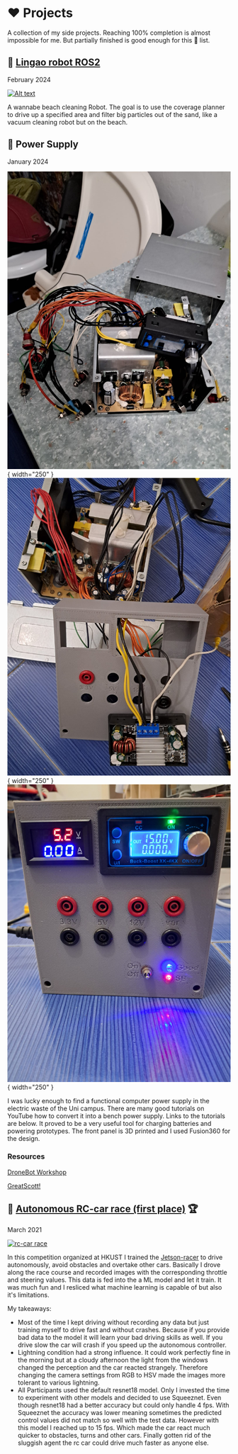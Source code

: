 # :heart: Projects

A collection of my side projects. Reaching 100% completion is almost impossible for me. But partially finished is good enough for this :memo: list.

## :robot: [Lingao robot ROS2](https://github.com/JosefGst/lingao_ros2)

February 2024

[![Alt text](gifs/gps_navigation.gif "a title")](https://github.com/JosefGst/lingao_ros2)

A wannabe beach cleaning Robot. The goal is to use the coverage planner to drive up a specified area and filter big particles out of the sand, like a vacuum cleaning robot but on the beach.

## :electric_plug: Power Supply

January 2024

![Power Supply Cabeling](images/power_supply/power_supply_1.jpeg){ width="250" }![Power Supply Cabeling](images/power_supply/power_supply_2.jpeg){ width="250" }![Power Supply Cabeling](images/power_supply/power_supply_4.jpeg){ width="250" }

I was lucky enough to find a functional computer power supply in the electric waste of the Uni campus. There are many good tutorials on YouTube how to convert it into a bench power supply. Links to the tutorials are below. It proved to be a very useful tool for charging batteries and powering prototypes. The front panel is 3D printed and I used Fusion360 for the design.

### Resources

[DroneBot Workshop](https://www.youtube.com/watch?v=n_A-jkpjpcM)

[GreatScott!](https://www.youtube.com/watch?v=oeNAhP-GIjo)

## :red_car: [Autonomous RC-car race (first place)](https://github.com/JosefGst/autorace) :trophy:

March 2021

[![rc-car race](gifs/rc_car.gif)](https://github.com/JosefGst/autorace)


In this competition organized at HKUST I trained the [Jetson-racer](https://github.com/NVIDIA-AI-IOT/jetracer) to drive autonomously, avoid obstacles and overtake other cars. Basically I drove along the race course and recorded images with the corresponding throttle and steering values. This data is fed into the a ML model and let it train. It was much fun and I resliced what machine learning is capable of but also it's limitations. 

My takeaways:

- Most of the time I kept driving without recording any data but just training myself to drive fast and without crashes. Because if you provide bad data to the model it will learn your bad driving skills as well. If you drive slow the car will crash if you speed up the autonomous controller.
- Lightning condition had a strong influence. It could work perfectly fine in the morning but at a cloudy afternoon the light from the windows changed the perception and the car reacted strangely. Therefore changing the camera settings from RGB to HSV made the images more tolerant to various lightning.
- All Participants used the default resnet18 model. Only I invested the time to experiment with other models and decided to use Squeeznet. Even though resnet18 had a better accuracy but could only handle 4 fps. With Squeeznet the accuracy was lower meaning sometimes the predicted control values did not match so well with the test data. However with this model I reached up to 15 fps. Which made the car react much quicker to obstacles, turns and other cars. Finally gotten rid of the sluggish agent the rc car could drive much faster as anyone else.
